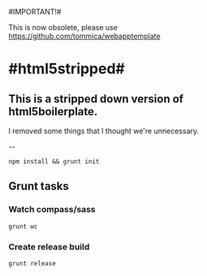 #IMPORTANT!#

This is now obsolete, please use
https://github.com/tommica/webapptemplate




#html5stripped#
===============

## This is a stripped down version of html5boilerplate. ##

I removed some things that I thought we're unnecessary.

--

    npm install && grunt init
    
## Grunt tasks ##

### Watch compass/sass ###

    grunt wc
    
### Create release build ###

    grunt release
